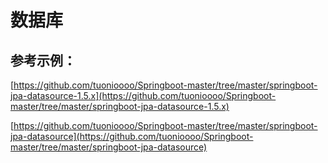 # 数据库

## 参考示例：

[https://github.com/tuonioooo/Springboot-master/tree/master/springboot-jpa-datasource-1.5.x](https://github.com/tuonioooo/Springboot-master/tree/master/springboot-jpa-datasource-1.5.x)

[https://github.com/tuonioooo/Springboot-master/tree/master/springboot-jpa-datasource](https://github.com/tuonioooo/Springboot-master/tree/master/springboot-jpa-datasource)

